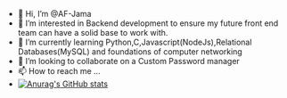 - 👋 Hi, I’m @AF-Jama
- 👀 I’m interested in Backend development to ensure my future front end team can have a solid base to work with.
- 🌱 I’m currently learning Python,C,Javascript(NodeJs),Relational Databases(MySQL) and foundations of computer networking
- 💞️ I’m looking to collaborate on a Custom Password manager 
- 📫 How to reach me ...
- [![Anurag's GitHub stats](https://github-readme-stats.vercel.app/api?username=AF-Jama)](https://github.com/anuraghazra/github-readme-stats)

<!---
AF-Jama/AF-Jama is a ✨ special ✨ repository because its `README.md` (this file) appears on your GitHub profile.
You can click the Preview link to take a look at your changes.
--->
